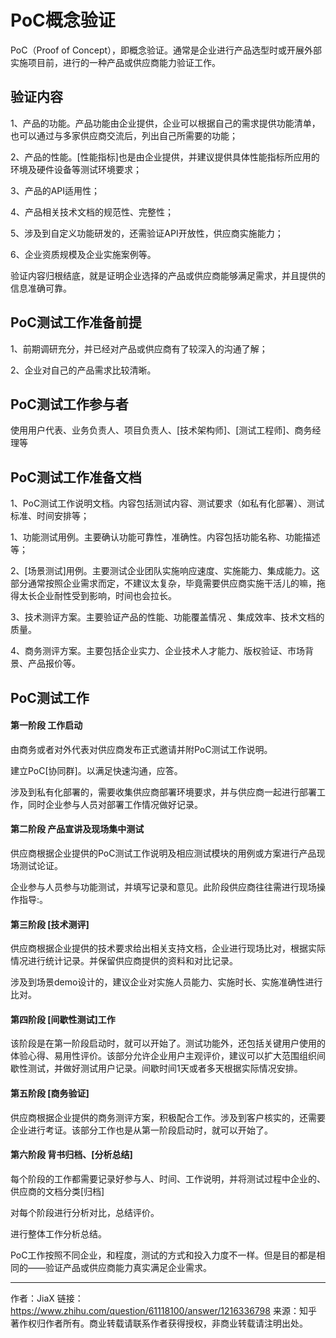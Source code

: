 # PoC概念验证



PoC（Proof of Concept），即概念验证。通常是企业进行产品选型时或开展外部实施项目前，进行的一种产品或供应商能力验证工作。



## **验证内容**

1、产品的功能。产品功能由企业提供，企业可以根据自己的需求提供功能清单，也可以通过与多家供应商交流后，列出自己所需要的功能；

2、产品的性能。[性能指标]也是由企业提供，并建议提供具体性能指标所应用的环境及硬件设备等测试环境要求；

3、产品的API适用性；

4、产品相关技术文档的规范性、完整性；

5、涉及到自定义功能研发的，还需验证API开放性，供应商实施能力；

6、企业资质规模及企业实施案例等。

验证内容归根结底，就是证明企业选择的产品或供应商能够满足需求，并且提供的信息准确可靠。



## **PoC测试工作准备前提**

1、前期调研充分，并已经对产品或供应商有了较深入的沟通了解；

2、企业对自己的产品需求比较清晰。



## **PoC测试工作参与者**

使用用户代表、业务负责人、项目负责人、[技术架构师]、[测试工程师]、商务经理等



## **PoC测试工作准备文档**

1、PoC测试工作说明文档。内容包括测试内容、测试要求（如私有化部署）、测试标准、时间安排等；

1、功能测试用例。主要确认功能可靠性，准确性。内容包括功能名称、功能描述等；

2、[场景测试]用例。主要测试企业团队实施响应速度、实施能力、集成能力。这部分通常按照企业需求而定，不建议太复杂，毕竟需要供应商实施干活儿的嘛，拖得太长企业耐性受到影响，时间也会拉长。

3、技术测评方案。主要验证产品的性能、功能覆盖情况 、集成效率、技术文档的质量。

4、商务测评方案。主要包括企业实力、企业技术人才能力、版权验证、市场背景、产品报价等。



## **PoC测试工作**

#### 第一阶段 工作启动

由商务或者对外代表对供应商发布正式邀请并附PoC测试工作说明。

建立PoC[协同群]。以满足快速沟通，应答。

涉及到私有化部署的，需要收集供应商部署环境要求，并与供应商一起进行部署工作，同时企业参与人员对部署工作情况做好记录。



#### 第二阶段 产品宣讲及现场集中测试

供应商根据企业提供的PoC测试工作说明及相应测试模块的用例或方案进行产品现场测试论证。

企业参与人员参与功能测试，并填写记录和意见。此阶段供应商往往需进行现场操作指导:。



#### 第三阶段 [技术测评]

供应商根据企业提供的技术要求给出相关支持文档，企业进行现场比对，根据实际情况进行统计记录。并保留供应商提供的资料和对比记录。

涉及到场景demo设计的，建议企业对实施人员能力、实施时长、实施准确性进行比对。



#### 第四阶段 [间歇性测试]工作

该阶段是在第一阶段启动时，就可以开始了。测试功能外，还包括关键用户使用的体验心得、易用性评价。该部分允许企业用户主观评价，建议可以扩大范围组织间歇性测试，并做好测试用户记录。间歇时间1天或者多天根据实际情况安排。



#### 第五阶段 [商务验证]

供应商根据企业提供的商务测评方案，积极配合工作。涉及到客户核实的，还需要企业进行考证。该部分工作也是从第一阶段启动时，就可以开始了。



#### 第六阶段 背书归档、[分析总结]

每个阶段的工作都需要记录好参与人、时间、工作说明，并将测试过程中企业的、供应商的文档分类[归档]

对每个阶段进行分析对比，总结评价。

进行整体工作分析总结。



PoC工作按照不同企业，和程度，测试的方式和投入力度不一样。但是目的都是相同的——验证产品或供应商能力真实满足企业需求。

---

作者：JiaX
链接：https://www.zhihu.com/question/61118100/answer/1216336798
来源：知乎
著作权归作者所有。商业转载请联系作者获得授权，非商业转载请注明出处。
